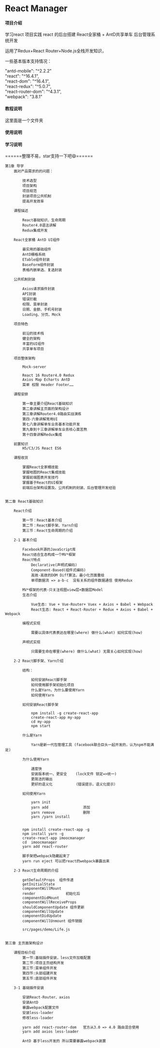 # React Manager

#### 项目介绍

学习react 项目实践 react 的后台搭建 
React全家桶 + AntD共享单车 后台管理系统开发

运用了Redux+React Router+Node.js全栈开发知识，

一些基本版本支持情况：

"antd-mobile": "^2.2.2"<br />
"react": "^16.4.1",<br />
"react-dom": "^16.4.1",<br />
"react-redux": "^5.0.7",<br />
"react-router-dom": "^4.3.1",<br />
"webpack": "3.8.1"<br />

<!-- #### 效果展示 -->


<!-- ######  <div align="center"> ======注册功能 分为两种身份======</div> -->



<!-- <div align="center"><img width="375" height="667" src="https://github.com/well-monkey/LearnReact-Redux-Route-node/raw/master/example/static/register.gif"/></div> -->
<!-- ![image](https://github.com/well-monkey/LearnReact-Redux-Route-node/raw/master/example/static/register.gif) -->



<!-- ######   <div align="center">====== ======</div> -->


<!-- ![image](https://github.com/well-monkey/LearnReact-Redux-Route-node/raw/master/example/static/login.gif) -->


<!-- <div align="center"><img width="375" height="667" src="https://github.com/well-monkey/LearnReact-Redux-Route-node/raw/master/example/static/login.gif"/></div> -->






#### 教程说明

 这里面是一个文件夹  

<!-- 1. 一个是example是react的一些简单的小例子，可以根据官网和本文件进行演练熟悉 react的一些基本的知识 -->
<!-- 2. 另外一个是一个整体的项目 引入antUI组件 做的一个招聘求职的app 下面是APP文件的使用方式 -->

#### 使用说明

<!-- 1. cd imooc             //进入整体项目目录 -->
<!-- 2. npm install          //安装依赖
3. npm run server       //启动后台服务 端口9093
4. npm run start        //启动项目查看 端口3000 -->

#### 学习说明

 ======整理不易，star支持一下吧:smile:======   

```
第1章 导学
    面对产品需求的的问题：

        技术选型
        项目架构
        项目规范
        封装项目公共机制
        提高开发效率

    课程描述

        React基础知识、生命周期
        Router4.0语法讲解
        Redux集成开发

    React全家桶 AntD UI组件 

        最实用的基础组件
        AntD栅格系统
        ETable组件封装
        BaseForm组件封装
        表格内嵌单选、复选封装

    公共机制封装

        Axios请求插件封装
        API封装
        错误拦截
        权限、菜单封装
        日期、金额、手机号封装
        Loading、分页、Mock

    项目特色

        前沿的技术栈
        健全的架构
        丰富的UI组件
        共享单车项目

    项目整体架构
        
        Mock-server

        React 16 Router4.0 Redux
        Axios Map Echarts AntD 
        菜单 权限 Header Footer……
    
    课程安排

        第一章主要介绍React基础知识
        第二章讲解主页面的架构设计
        第三章讲解Router4.0路由实战演练
        第四-六章讲解常用UI
        第七八章讲解单车业务基本功能开发
        第九章到十三章讲解单车业务核心莫苦熬
        第十四章讲解Redux集成
    
    前置知识
        H5/C3/JS React ES6

    课程收货

        掌握React全家桶技能
        掌握地图的React集成技能
        掌握前端图表开发技巧
        掌握基于React的UI框架
        前端后台架构设置及、公共机制的封装、后台管理开发经验
    
```




```
第二章 React基础知识

    React介绍

        第一节：React基本介绍
        第二节：React脚手架、Yarn介绍
        第三节：React生命周期的介绍

    2-1 基本介绍

        Facebook开源的JavaScript库
        React结合生态构成一个MV*框架
        React特点
            Declarative(声明式编码)
            Component-Based(组件式编码)
            高效-高效的DOM Diff算法，最小化页面重绘
            单项数据流 => a-b-c  没有关系的组件数据通信 使用Redux

        MV*框架的代表-只关注视图view层+数据层Model
        生态介绍

            Vue生态: Vue + Vue-Router+ Vuex + Axios + Babel + Webpack
            React生态: React + React-Router + Redux + Axios + Babel + Webpack

        编程式实现

            需要以具体代表表达在哪里(where) 做什么(what) 如何实现(how)
        
        声明式实现

            只需要生命在哪里(where) 做什么(what) 无需关心如何实现(how)
    
    2-2 React脚手架、Yarn介绍

        结构：

            如何安装React脚手架
            如何使用脚手架初始化项目
            什么是Yarn，为什么要使用Yarn
            如何使用Yarn

        如何安装React脚手架

            npm install -g create-react-app
            create-react-app my-app
            cd my-app
            npm start

        什么是Yarn 

            Yarn是新一代包管理工具 (facebook联合巨头一起开发的，认为npm不能满足)
        
        为什么使用Yarn   

            速度快       
            安装版本统一、更安全    (lock文件 锁定=>统一)
            更简洁的输出        
            更好的语义化          （错误提示，语义化提示）

        如何使用Yarn 

            yarn init 
            yarn add                添加
            yarn remove             删除
            yarn /yarn install 
            
        
        npm install create-react-app -g
        npm install yarn -g
        create-react-app imoocmanager 
        cd  imoocmanager 
        yarn add react-router

        脚手架把webpack隐藏起来了 
        yarn run eject 可以把react的webpack暴露出来
    
    2-3 React生命周期的介绍

        getDefaultProps  组件传递
        getInitialState  
        componentWillMount
        render              初始化后 
        componentDidMount 
        componentWillReceiveProps
        shouldComponentUpdate 组件更新
        componentWillUpdate
        componentDidUpdate
        componentWillUnmount 组件销毁   

        src/pages/demo/Life.js
        
```


```
第三章 主页面架构设计

    课程目标介绍
        第一节:基础插件安装，less文件加载配置
        第二节:项目主页结构开发
        第三节:菜单组件开发
        第四节:头部组建开发
        第五节:底部组件开发

    3-1 基础插件安装

        安装React-Router、axios
        安装AntD
        暴露webpack配置文件
        安装less-loader
        修改less-loader

        yarn add react-router-dom   官方从3.0 => 4.0 路由混合使用
        yarn add axios less-loader

        AntD 基于less开发的 所以需要暴露webpack装置
        


```